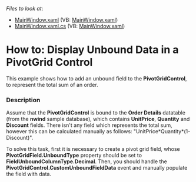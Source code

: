 <!-- default file list -->
*Files to look at*:

* [MainWindow.xaml](./CS/HowToBindToMDB/MainWindow.xaml) (VB: [MainWindow.xaml](./VB/HowToBindToMDB/MainWindow.xaml))
* [MainWindow.xaml.cs](./CS/HowToBindToMDB/MainWindow.xaml.cs) (VB: [MainWindow.xaml](./VB/HowToBindToMDB/MainWindow.xaml))
<!-- default file list end -->
# How to: Display Unbound Data in a PivotGrid Control


<p>This example shows how to add an unbound field to the <strong>PivotGridControl</strong>, to represent the total sum of an order.</p>


<h3>Description</h3>

<p>Assume that the <strong>PivotGridControl</strong> is bound to the <strong>Order Details</strong> datatable (from the <strong>nwind</strong> sample database), which contains <strong>UnitPrice</strong>, <strong>Quantity</strong> and <strong>Discount</strong> fields. There isn&#39;t any field which represents the total sum, however this can be calculated manually as follows: &quot;UnitPrice*Quantity*(1-Discount)&quot;.</p><p>To solve this task, first it is necessary to create a pivot grid field, whose <strong>PivotGridField.UnboundType</strong> property should be set to <strong>FieldUnboundColumnType.Decimal</strong>. Then, you should handle the <strong>PivotGridControl.CustomUnboundFieldData</strong> event and manually populate the field with data.</p>

<br/>


